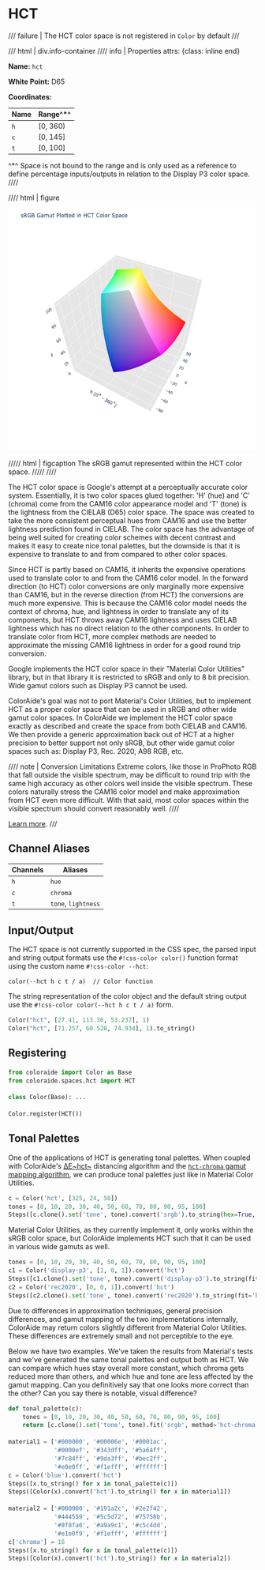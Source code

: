 # HCT

/// failure | The HCT color space is not registered in `Color` by default
///

/// html | div.info-container
//// info | Properties
    attrs: {class: inline end}

**Name:** `hct`

**White Point:** D65

**Coordinates:**

Name | Range^\*^
---- | -----
`h`  | [0, 360)
`c`  | [0, 145]
`t`  | [0, 100]

^\*^ Space is not bound to the range and is only used as a reference to define percentage inputs/outputs in
relation to the Display P3 color space.
////

//// html | figure
![HCT](../images/hct-3d.png)

///// html | figcaption
The sRGB gamut represented within the HCT color space.
/////
////

The HCT color space is Google's attempt at a perceptually accurate color system. Essentially, it is two color spaces
glued together: 'H' (hue) and 'C' (chroma) come from the CAM16 color appearance model and 'T' (tone) is the lightness
from the CIELAB (D65) color space. The space was created to take the more consistent perceptual hues from CAM16 and use
the better lightness prediction found in CIELAB. The color space has the advantage of being well suited for creating
color schemes with decent contrast and makes it easy to create nice tonal palettes, but the downside is that it is
expensive to translate to and from compared to other color spaces.

Since HCT is partly based on CAM16, it inherits the expensive operations used to translate color to and from the CAM16
color model. In the forward direction (to HCT) color conversions are only marginally more expensive than CAM16, but in
the reverse direction (from HCT) the conversions are much more expensive. This is because the CAM16 color model needs
the context of chroma, hue, and lightness in order to translate any of its components, but HCT throws away CAM16
lightness and uses CIELAB lightness which has no direct relation to the other components. In order to translate color
from HCT, more complex methods are needed to approximate the missing CAM16 lightness in order for a good round trip
conversion.

Google implements the HCT color space in their "Material Color Utilities" library, but in that library it is restricted
to sRGB and only to 8 bit precision. Wide gamut colors such as Display P3 cannot be used.

ColorAide's goal was not to port Material's Color Utilities, but to implement HCT as a proper color space that can be
used in sRGB and other wide gamut color spaces. In ColorAide we implement the HCT color space exactly as described and
create the space from both CIELAB and CAM16. We then provide a generic approximation back out of HCT at a higher
precision to better support not only sRGB, but other wide gamut color spaces such as: Display P3, Rec. 2020, A98 RGB,
etc.

//// note | Conversion Limitations
Extreme colors, like those in ProPhoto RGB that fall outside the visible spectrum, may be difficult to round trip
with the same high accuracy as other colors well inside the visible spectrum. These colors naturally stress the CAM16
color model and make approximation from HCT even more difficult. With that said, most color spaces within the visible
spectrum should convert reasonably well.
////

[Learn more](https://material.io/blog/science-of-color-design).
///

## Channel Aliases

Channels | Aliases
-------- | -------
`h`      | `hue`
`c`      | `chroma`
`t`      | `tone`, `lightness`

## Input/Output

The HCT space is not currently supported in the CSS spec, the parsed input and string output formats use
the `#!css-color color()` function format using the custom name `#!css-color --hct`:

```css-color
color(--hct h c t / a)  // Color function
```

The string representation of the color object and the default string output use the
`#!css-color color(--hct h c t / a)` form.

```py play
Color("hct", [27.41, 113.36, 53.237], 1)
Color("hct", [71.257, 60.528, 74.934], 1).to_string()
```

## Registering

```py
from coloraide import Color as Base
from coloraide.spaces.hct import HCT

class Color(Base): ...

Color.register(HCT())
```

## Tonal Palettes

One of the applications of HCT is generating tonal palettes. When coupled with ColorAide's [∆E~hct~](../distance.md#delta-e-hct)
distancing algorithm and the [`hct-chroma` gamut mapping algorithm](../gamut.md#hct-chroma), we can produce tonal
palettes just like in Material Color Utilities.

```py play
c = Color('hct', [325, 24, 50])
tones = [0, 10, 20, 30, 40, 50, 60, 70, 80, 90, 95, 100]
Steps([c.clone().set('tone', tone).convert('srgb').to_string(hex=True, fit='hct-chroma') for tone in tones])
```

Material Color Utilities, as they currently implement it, only works within the sRGB color space, but ColorAide
implements HCT such that it can be used in various wide gamuts as well.

```py play
tones = [0, 10, 20, 30, 40, 50, 60, 70, 80, 90, 95, 100]
c1 = Color('display-p3', [1, 0, 1]).convert('hct')
Steps([c1.clone().set('tone', tone).convert('display-p3').to_string(fit='hct-chroma') for tone in tones])
c2 = Color('rec2020', [0, 0, 1]).convert('hct')
Steps([c2.clone().set('tone', tone).convert('rec2020').to_string(fit='hct-chroma') for tone in tones])
```

Due to differences in approximation techniques, general precision differences, and gamut mapping of the two
implementations internally, ColorAide may return colors slightly different from Material Color Utilities. These
differences are extremely small and not perceptible to the eye.

Below we have two examples. We've taken the results from Material's tests and we've generated the same tonal palettes
and output both as HCT. We can compare which hues stay overall more constant, which chroma gets reduced more than
others, and which hue and tone are less affected by the gamut mapping. Can you definitively say that one looks more
correct than the other? Can you say there is notable, visual difference?

```py play
def tonal_palette(c):
    tones = [0, 10, 20, 30, 40, 50, 60, 70, 80, 90, 95, 100]
    return [c.clone().set('tone', tone).fit('srgb', method='hct-chroma') for tone in tones]

material1 = ['#000000', '#00006e', '#0001ac',
             '#0000ef', '#343dff', '#5a64ff',
             '#7c84ff', '#9da3ff', '#bec2ff',
             '#e0e0ff', '#f1efff', '#ffffff']
c = Color('blue').convert('hct')
Steps([x.to_string() for x in tonal_palette(c)])
Steps([Color(x).convert('hct').to_string() for x in material1])

material2 = ['#000000', '#191a2c', '#2e2f42',
             '#444559', '#5c5d72', '#75758b',
             '#8f8fa6', '#a9a9c1', '#c5c4dd',
             '#e1e0f9', '#f1efff', '#ffffff']
c['chroma'] = 16
Steps([x.to_string() for x in tonal_palette(c)])
Steps([Color(x).convert('hct').to_string() for x in material2])
```
